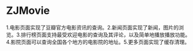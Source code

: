 # ZJMovie
1.电影页面实现了豆瓣官方电影资讯的查询。2.新闻页面实现了新闻，图片的浏览。3.排行榜页面支持最受欢迎电影的查询及其评论，以及简单地播放播放功能。4.影院页面可以查询全国各个地方的电影院的地址。5.更多页面实现了缓存清理。
